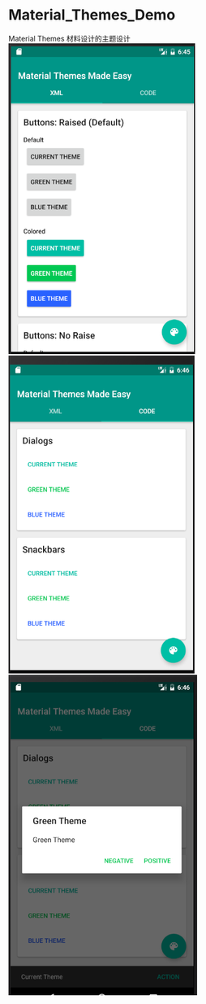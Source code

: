 # Material_Themes_Demo
Material Themes 材料设计的主题设计
![image](https://github.com/chenguo4930/Material_Themes_Demo/raw/master/image1.png)
![image](https://github.com/chenguo4930/Material_Themes_Demo/raw/master/image2.png)
![image](https://github.com/chenguo4930/Material_Themes_Demo/raw/master/image3.png)
